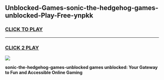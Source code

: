 
## Unblocked-Games-sonic-the-hedgehog-games-unblocked-Play-Free-ynpkk
<h3>
<a href="https://premium76.site?title=sonic-the-hedgehog-games-unblocked&ref=15A">CLICK TO PLAY</a></h3>
<hr>

<h3>
<a href="https://premium76.site?title=sonic-the-hedgehog-games-unblocked&ref=15A">CLICK 2 PLAY</a>
  
</h3>

<a href="https://premium76.site?title=sonic-the-hedgehog-games-unblocked&ref=15A"><img src="https://clearcache.store/games.png"></a>


**sonic-the-hedgehog-games-unblocked games unblocked: Your Gateway to Fun and Accessible Online Gaming**

